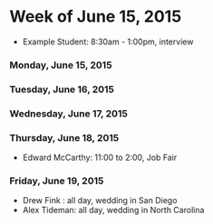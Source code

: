 # Week of June 15, 2015

* Example Student: 8:30am - 1:00pm, interview

### Monday, June 15, 2015

### Tuesday, June 16, 2015

### Wednesday, June 17, 2015

### Thursday, June 18, 2015
* Edward McCarthy: 11:00 to 2:00, Job Fair

### Friday, June 19, 2015

* Drew Fink : all day, wedding in San Diego
* Alex Tideman: all day, wedding in North Carolina
